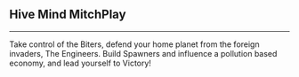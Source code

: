 ## Hive Mind MitchPlay

--------------------------------------

Take control of the Biters, defend your home planet from the foreign invaders, The Engineers. Build Spawners and influence a pollution based economy, and lead yourself to Victory!